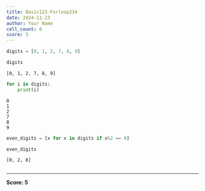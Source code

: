 ```yaml
---
title: Basic123-Forloop234
date: 2024-11-23
author: Your Name
cell_count: 6
score: 5
---
```


```python
digits = [0, 1, 2, 7, 8, 9]
```


```python
digits
```




    [0, 1, 2, 7, 8, 9]




```python
for i in digits:
    print(i)
```

    0
    1
    2
    7
    8
    9



```python
even_digits = [x for x in digits if x%2 == 0]
```


```python
even_digits
```




    [0, 2, 8]




```python

```


---
**Score: 5**
